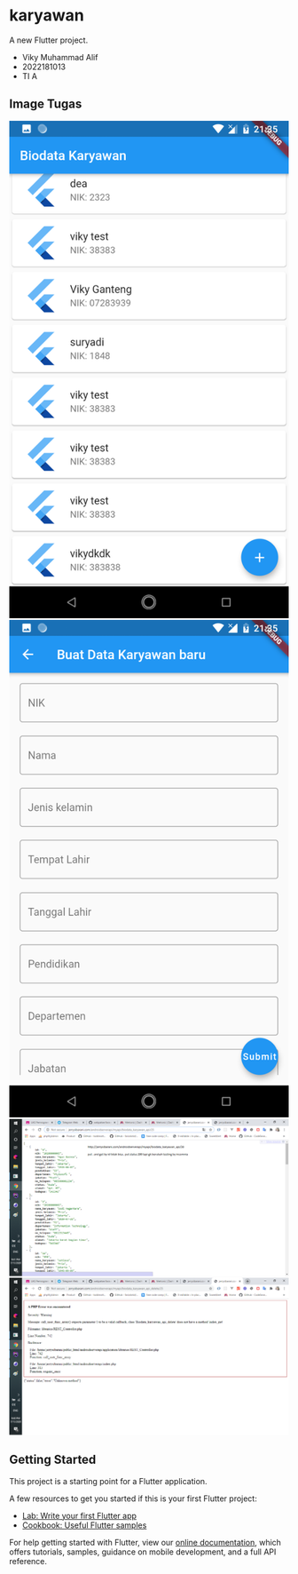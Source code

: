 # karyawan

A new Flutter project.
* Viky Muhammad Alif
* 2022181013
* TI A

## Image Tugas
![alt text](uas_img/index_view.png)
![alt text](uas_img/post.png)
![alt text](uas_img/error_put.png)
![alt text](uas_img/uas_deleterror.png)


## Getting Started

This project is a starting point for a Flutter application.

A few resources to get you started if this is your first Flutter project:

- [Lab: Write your first Flutter app](https://flutter.dev/docs/get-started/codelab)
- [Cookbook: Useful Flutter samples](https://flutter.dev/docs/cookbook)

For help getting started with Flutter, view our
[online documentation](https://flutter.dev/docs), which offers tutorials,
samples, guidance on mobile development, and a full API reference.
